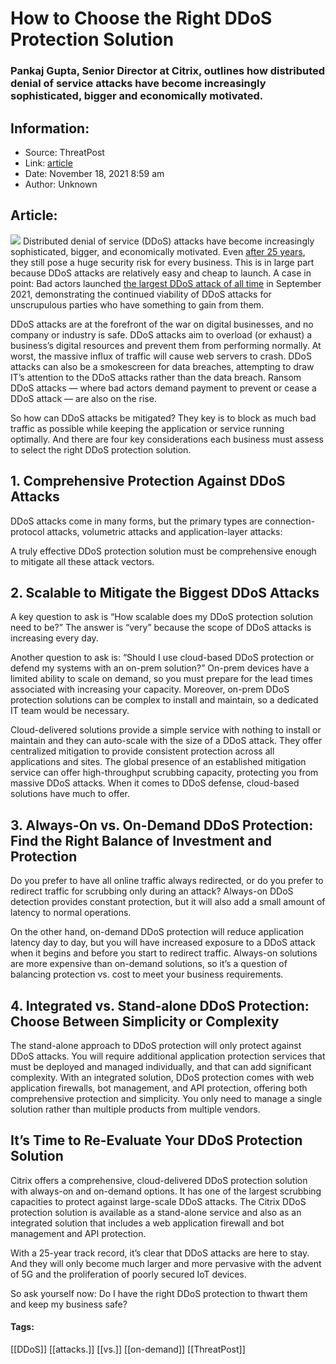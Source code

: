 # How to Choose the Right DDoS Protection Solution
### Pankaj Gupta, Senior Director at Citrix, outlines how distributed denial of service attacks have become increasingly sophisticated, bigger and economically motivated.

## Information:
+ Source: ThreatPost
+ Link: [article](https://kasperskycontenthub.com/threatpost-global/?p=176409)
+ Date: November 18, 2021  8:59 am
+ Author: Unknown


## Article:
![](https://media.threatpost.com/wp-content/uploads/sites/103/2021/09/10120505/DDoS.jpg)
Distributed denial of service (DDoS) attacks have become increasingly sophisticated, bigger, and economically motivated. Even [after 25 years](https://www.infosecurity-magazine.com/blogs/ddos-attacks-25th-anniversary-a/), they still pose a huge security risk for every business. This is in large part because DDoS attacks are relatively easy and cheap to launch. A case in point: Bad actors launched [the largest DDoS attack of all time](https://www.intellinews.com/russia-s-yandex-beats-off-the-largest-ddos-attack-in-history-220817/) in September 2021, demonstrating the continued viability of DDoS attacks for unscrupulous parties who have something to gain from them.


DDoS attacks are at the forefront of the war on digital businesses, and no company or industry is safe. DDoS attacks aim to overload (or exhaust) a business’s digital resources and prevent them from performing normally. At worst, the massive influx of traffic will cause web servers to crash. DDoS attacks can also be a smokescreen for data breaches, attempting to draw IT’s attention to the DDoS attacks rather than the data breach. Ransom DDoS attacks — where bad actors demand payment to prevent or cease a DDoS attack — are also on the rise.


So how can DDoS attacks be mitigated? They key is to block as much bad traffic as possible while keeping the application or service running optimally. And there are four key considerations each business must assess to select the right DDoS protection solution.


**1. Comprehensive Protection Against DDoS Attacks**
----------------------------------------------------


DDoS attacks come in many forms, but the primary types are connection-protocol attacks, volumetric attacks and application-layer attacks:


A truly effective DDoS protection solution must be comprehensive enough to mitigate all these attack vectors.


**2. Scalable to Mitigate the Biggest DDoS Attacks**
----------------------------------------------------


A key question to ask is “How scalable does my DDoS protection solution need to be?” The answer is “very” because the scope of DDoS attacks is increasing every day.


Another question to ask is: “Should I use cloud-based DDoS protection or defend my systems with an on-prem solution?” On-prem devices have a limited ability to scale on demand, so you must prepare for the lead times associated with increasing your capacity. Moreover, on-prem DDoS protection solutions can be complex to install and maintain, so a dedicated IT team would be necessary.


Cloud-delivered solutions provide a simple service with nothing to install or maintain and they can auto-scale with the size of a DDoS attack. They offer centralized mitigation to provide consistent protection across all applications and sites. The global presence of an established mitigation service can offer high-throughput scrubbing capacity, protecting you from massive DDoS attacks. When it comes to DDoS defense, cloud-based solutions have much to offer.


**3. Always-On vs. On-Demand DDoS Protection: Find the Right Balance of Investment and Protection**
---------------------------------------------------------------------------------------------------


Do you prefer to have all online traffic always redirected, or do you prefer to redirect traffic for scrubbing only during an attack? Always-on DDoS detection provides constant protection, but it will also add a small amount of latency to normal operations.


On the other hand, on-demand DDoS protection will reduce application latency day to day, but you will have increased exposure to a DDoS attack when it begins and before you start to redirect traffic. Always-on solutions are more expensive than on-demand solutions, so it’s a question of balancing protection vs. cost to meet your business requirements.


**4. Integrated vs. Stand-alone DDoS Protection: Choose Between Simplicity or Complexity**
------------------------------------------------------------------------------------------


The stand-alone approach to DDoS protection will only protect against DDoS attacks. You will require additional application protection services that must be deployed and managed individually, and that can add significant complexity. With an integrated solution, DDoS protection comes with web application firewalls, bot management, and API protection, offering both comprehensive protection and simplicity. You only need to manage a single solution rather than multiple products from multiple vendors.


**It’s Time to Re-Evaluate Your DDoS Protection Solution**
----------------------------------------------------------


Citrix offers a comprehensive, cloud-delivered DDoS protection solution with always-on and on-demand options. It has one of the largest scrubbing capacities to protect against large-scale DDoS attacks. The Citrix DDoS protection solution is available as a stand-alone service and also as an integrated solution that includes a web application firewall and bot management and API protection.


With a 25-year track record, it’s clear that DDoS attacks are here to stay. And they will only become much larger and more pervasive with the advent of 5G and the proliferation of poorly secured IoT devices.


So ask yourself now: Do I have the right DDoS protection to thwart them and keep my business safe?




#### Tags:
[[DDoS]] [[attacks.]] [[vs.]] [[on-demand]] [[ThreatPost]]
